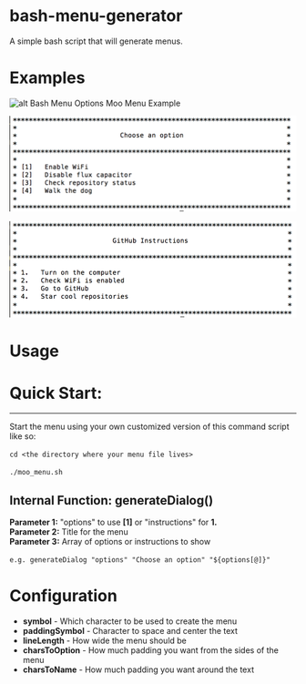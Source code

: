 bash-menu-generator
=================

A simple bash script that will generate menus.

Examples
=================

![alt Bash Menu Options Moo Menu Example](https://raw.githubusercontent.com/zigmoo/bash-menu-generator/master/images/moo_menu_screenshot.png)

![alt Bash Menu Options Basic Example](https://raw.githubusercontent.com/JamieCruwys/bash-menu-generator/master/images/Bash%20Menu%20Options.png)

![alt Bash Menu Instructions Example](https://raw.githubusercontent.com/JamieCruwys/bash-menu-generator/master/images/Bash%20Menu%20Instructions.png)

Usage
=================


Quick Start:
=================
-----------------
Start the menu using your own customized version
of this command script like so:

`cd <the directory where your menu file lives>`

`./moo_menu.sh`


Internal Function: generateDialog()
-----------------
**Parameter 1:** "options" to use **[1]** or "instructions" for **1.**  
**Parameter 2:** Title for the menu  
**Parameter 3:** Array of options or instructions to show  

`e.g. generateDialog "options" "Choose an option" "${options[@]}"`


Configuration
=================

- **symbol** - Which character to be used to create the menu
- **paddingSymbol** - Character to space and center the text
- **lineLength** - How wide the menu should be
- **charsToOption** - How much padding you want from the sides of the menu
- **charsToName** - How much padding you want around the text
